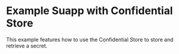 # Example Suapp with Confidential Store

This example features how to use the Confidential Store to store and retrieve a secret.
